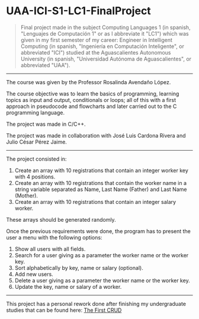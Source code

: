 # UAA-ICI-S1-LC1-FinalProject

> Final project made in the subject Computing Languages 1 (in spanish, "Lenguajes de Computación 1" or as I abbreviate it "LC1") which was given in my first semester of my career: Engineer in Intelligent Computing (in spanish, "Ingeniería en Computación Inteligente", or abbreviated "ICI") studied at the Aguascalientes Autonomous University (in spanish, "Universidad Autónoma de Aguascalientes", or abbreviated "UAA").

---

The course was given by the Professor Rosalinda Avendaño López.

The course objective was to learn the basics of programming, learning topics as input and output, conditionals or loops; all of this with a first approach in pseudocode and flowcharts and later carried out to the C programming language.

The project was made in C/C++.

The project was made in collaboration with José Luis Cardona Rivera and Julio César Pérez Jaime.

---

The project consisted in:

1. Create an array with 10 registrations that contain an integer worker key with 4 positions.
2. Create an array with 10 registrations that contain the worker name in a string variable separated as Name, Last Name (Father) and Last Name (Mother).
3. Create an array with 10 registrations that contain an integer  salary worker.

These arrays should be generated randomly.

Once the previous requirements were done, the program has to present the user a menu with the following options:
1. Show all users with all fields.
2. Search for a user giving as a parameter the worker name or the worker key.
3. Sort alphabetically by key, name or salary (optional).
4. Add new users.
5. Delete a user giving as a parameter the worker name or the worker key.
6. Update the key, name or salary of a worker.

---

This project has a personal rework done after finishing my undergraduate studies that can be found here: [The First CRUD](https://github.com/Joul24py/The-First-CRUD)
